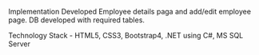 Implementation
Developed Employee details paga and add/edit employee page.
DB developed with required tables.

Technology Stack - 
HTML5, CSS3, Bootstrap4, .NET using C#, MS SQL Server

